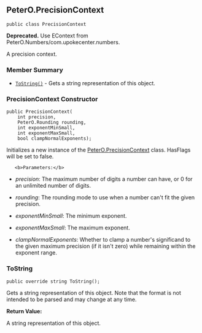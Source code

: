 ## PeterO.PrecisionContext

    public class PrecisionContext

<b>Deprecated.</b> Use EContext from PeterO.Numbers/com.upokecenter.numbers.

 A precision context.

### Member Summary
* <code>[ToString()](#ToString)</code> - Gets a string representation of this object.

<a id="Void_ctor_Int32_PeterO_Rounding_Int32_Int32_Boolean"></a>
### PrecisionContext Constructor

    public PrecisionContext(
        int precision,
        PeterO.Rounding rounding,
        int exponentMinSmall,
        int exponentMaxSmall,
        bool clampNormalExponents);

 Initializes a new instance of the [PeterO.PrecisionContext](PeterO.PrecisionContext.md) class. HasFlags will be set to false.

       <b>Parameters:</b>

 * <i>precision</i>: The maximum number of digits a number can have, or 0 for an unlimited number of digits.

 * <i>rounding</i>: The rounding mode to use when a number can't fit the given precision.

 * <i>exponentMinSmall</i>: The minimum exponent.

 * <i>exponentMaxSmall</i>: The maximum exponent.

 * <i>clampNormalExponents</i>: Whether to clamp a number's significand to the given maximum precision (if it isn't zero) while remaining within the exponent range.

<a id="ToString"></a>
### ToString

    public override string ToString();

 Gets a string representation of this object. Note that the format is not intended to be parsed and may change at any time.

 <b>Return Value:</b>

A string representation of this object.
